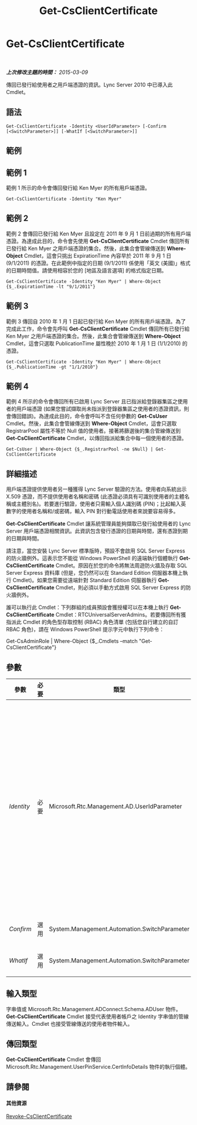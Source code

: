 ﻿---
title: Get-CsClientCertificate
TOCTitle: Get-CsClientCertificate
ms:assetid: 0949288e-9df2-42c4-8297-0dc4cb40d544
ms:mtpsurl: https://technet.microsoft.com/zh-tw/library/Gg398143(v=OCS.15)
ms:contentKeyID: 49290023
ms.date: 08/10/2015
mtps_version: v=OCS.15
ms.translationtype: HT
---

# Get-CsClientCertificate

 

_**上次修改主題的時間：** 2015-03-09_

傳回已發行給使用者之用戶端憑證的資訊。Lync Server 2010 中已導入此 Cmdlet。

## 語法

    Get-CsClientCertificate -Identity <UserIdParameter> [-Confirm [<SwitchParameter>]] [-WhatIf [<SwitchParameter>]]

## 範例

## 範例 1

範例 1 所示的命令會傳回發行給 Ken Myer 的所有用戶端憑證。

    Get-CsClientCertificate -Identity "Ken Myer"

## 範例 2

範例 2 會傳回已發行給 Ken Myer 且設定在 2011 年 9 月 1 日前過期的所有用戶端憑證。為達成此目的，命令會先使用 **Get-CsClientCertificate** Cmdlet 傳回所有已發行給 Ken Myer 之用戶端憑證的集合。然後，此集合會管線傳送到 **Where-Object** Cmdlet，這會只挑出 ExpirationTime 內容早於 2011 年 9 月 1 日 (9/1/2011) 的憑證。在此範例中指定的日期 (9/1/2011) 係使用「英文 (美國)」格式的日期時間值。請使用相容於您的 \[地區及語言選項\] 的格式指定日期。

    Get-CsClientCertificate -Identity "Ken Myer" | Where-Object {$_.ExpirationTime -lt "9/1/2011"}

## 範例 3

範例 3 傳回自 2010 年 1 月 1 日起已發行給 Ken Myer 的所有用戶端憑證。為了完成此工作，命令會先呼叫 **Get-CsClientCertificate** Cmdlet 傳回所有已發行給 Ken Myer 之用戶端憑證的集合。然後，此集合會管線傳送到 **Where-Object** Cmdlet，這會只選取 PublicationTime 屬性晚於 2010 年 1 月 1 日 (1/1/2010) 的憑證。

    Get-CsClientCertificate -Identity "Ken Myer" | Where-Object {$_.PublicationTime -gt "1/1/2010"}

## 範例 4

範例 4 所示的命令會傳回所有已啟用 Lync Server 且已指派給登錄器集區之使用者的用戶端憑證 (如果您嘗試擷取尚未指派到登錄器集區之使用者的憑證資訊，則會傳回錯誤)。為達成此目的，命令會呼叫不含任何參數的 **Get-CsUser** Cmdlet。然後，此集合會管線傳送到 **Where-Object** Cmdlet，這會只選取 RegistrarPool 屬性不等於 Null 值的使用者。接著將篩選後的集合管線傳送到 **Get-CsClientCertificate** Cmdlet，以傳回指派給集合中每一個使用者的憑證。

    Get-CsUser | Where-Object {$_.RegistrarPool -ne $Null} | Get-CsClientCertificate

## 詳細描述

用戶端憑證提供使用者另一種獲得 Lync Server 驗證的方法。使用者向系統出示 X.509 憑證，而不提供使用者名稱和密碼 (此憑證必須具有可識別使用者的主體名稱或主體別名)。若要進行驗證，使用者只需輸入個人識別碼 (PIN)；比起輸入英數字的使用者名稱和/或密碼，輸入 PIN 對行動電話使用者來說要容易得多。

**Get-CsClientCertificate** Cmdlet 讓系統管理員能夠擷取已發行給使用者的 Lync Server 用戶端憑證相關資訊。此資訊包含發行憑證的日期與時間，還有憑證到期的日期與時間。

請注意，當您安裝 Lync Server 標準版時，預設不會啟用 SQL Server Express 的防火牆例外。這表示您不能從 Windows PowerShell 的遠端執行個體執行 **Get-CsClientCertificate** Cmdlet。原因在於您的命令將無法周遊防火牆及存取 SQL Server Express 資料庫 (但是，您仍然可以在 Standard Edition 伺服器本機上執行 Cmdlet)。如果您需要從遠端針對 Standard Edition 伺服器執行 **Get-CsClientCertificate** Cmdlet，則必須以手動方式啟用 SQL Server Express 的防火牆例外。

誰可以執行此 Cmdlet：下列群組的成員預設會獲授權可以在本機上執行 **Get-CsClientCertificate** Cmdlet：RTCUniversalServerAdmins。若要傳回所有獲指派此 Cmdlet 的角色型存取控制 (RBAC) 角色清單 (包括您自行建立的自訂 RBAC 角色)，請在 Windows PowerShell 提示字元中執行下列命令：

Get-CsAdminRole | Where-Object {$\_.Cmdlets –match "Get-CsClientCertificate"}

## 參數


<table>
<colgroup>
<col style="width: 25%" />
<col style="width: 25%" />
<col style="width: 25%" />
<col style="width: 25%" />
</colgroup>
<thead>
<tr class="header">
<th>參數</th>
<th>必要</th>
<th>類型</th>
<th>說明</th>
</tr>
</thead>
<tbody>
<tr class="odd">
<td><p><em>Identity</em></p></td>
<td><p>必要</p></td>
<td><p>Microsoft.Rtc.Management.AD.UserIdParameter</p></td>
<td><p>指出要擷取其憑證資訊之使用者帳戶 Identity。可以使用下列四種格式的其中一種來指定使用者識別：1) 使用者的工作階段初始通訊協定 (SIP) 位址；2) 使用者的萬用主要名稱；3) 使用者的網域名稱和登入名稱，必須是「網域\登入」格式 (例如，litwareinc\kenmyer)；以及 4) 使用者的 Active Directory 網域服務顯示名稱 (例如，Ken Myer)。您也可以利用使用者的 Active Directory 辨別名稱來參考使用者帳戶。</p>
<p>在指定使用者 Identity 時不能使用萬用字元。</p>
<p></p></td>
</tr>
<tr class="even">
<td><p><em>Confirm</em></p></td>
<td><p>選用</p></td>
<td><p>System.Management.Automation.SwitchParameter</p></td>
<td><p>在執行命令前先提示確認。</p></td>
</tr>
<tr class="odd">
<td><p><em>WhatIf</em></p></td>
<td><p>選用</p></td>
<td><p>System.Management.Automation.SwitchParameter</p></td>
<td><p>說明執行命令時若不實際執行命令的後果。</p></td>
</tr>
</tbody>
</table>


## 輸入類型

字串值或 Microsoft.Rtc.Management.ADConnect.Schema.ADUser 物件。**Get-CsClientCertificate** Cmdlet 接受代表使用者帳戶之 Identity 字串值的管線傳送輸入。Cmdlet 也接受管線傳送的使用者物件輸入。

## 傳回類型

**Get-CsClientCertificate** Cmdlet 會傳回 Microsoft.Rtc.Management.UserPinService.CertInfoDetails 物件的執行個體。

## 請參閱

#### 其他資源

[Revoke-CsClientCertificate](revoke-csclientcertificate.md)

